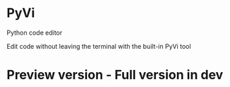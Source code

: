 # PyVi
Python code editor

Edit code without leaving the terminal with the built-in PyVi tool

# Preview version - Full version in dev
